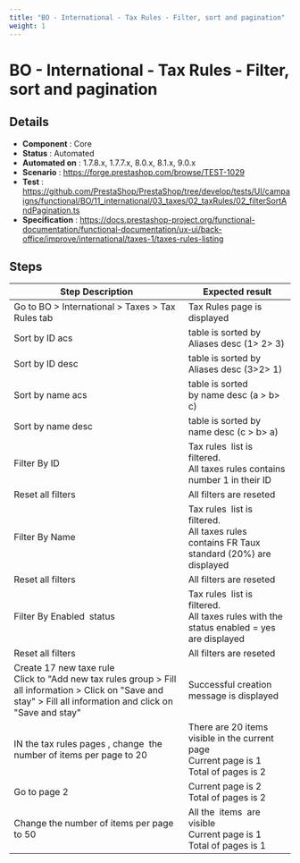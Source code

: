 ```yaml
---
title: "BO - International - Tax Rules - Filter, sort and pagination"
weight: 1
---
```


# BO - International - Tax Rules - Filter, sort and pagination
## Details
* **Component** : Core
* **Status** : Automated
* **Automated on** : 1.7.8.x, 1.7.7.x, 8.0.x, 8.1.x, 9.0.x
* **Scenario** : https://forge.prestashop.com/browse/TEST-1029
* **Test** : https://github.com/PrestaShop/PrestaShop/tree/develop/tests/UI/campaigns/functional/BO/11_international/03_taxes/02_taxRules/02_filterSortAndPagination.ts
* **Specification** : https://docs.prestashop-project.org/functional-documentation/functional-documentation/ux-ui/back-office/improve/international/taxes-1/taxes-rules-listing

## Steps
| Step Description | Expected result |
| ----- | ----- |
| Go to BO > International > Taxes > Tax Rules tab | Tax Rules page is displayed |
| Sort by ID acs | table is sorted by Aliases desc (1> 2> 3) |
| Sort by ID desc | table is sorted by Aliases desc (3>2> 1) |
| Sort by name acs | table is sorted by name desc (a > b> c) |
| Sort by name desc | table is sorted by name desc (c > b> a) |
| Filter By ID | Tax rules  list is filtered. <br>All taxes rules contains number 1 in their ID |
| Reset all filters | All filters are reseted |
| Filter By Name | Tax rules  list is filtered. <br>All taxes rules contains FR Taux standard (20%) are displayed |
| Reset all filters | All filters are reseted |
| Filter By Enabled  status | Tax rules  list is filtered. <br>All taxes rules with the status enabled = yes are displayed |
| Reset all filters | All filters are reseted |
| Create 17 new taxe rule <br>Click to "Add new tax rules group > Fill all information > Click on "Save and stay" > Fill all information and click on "Save and stay" | Successful creation message is displayed |
| IN the tax rules pages , change  the number of items per page to 20 | There are 20 items visible in the current page<br>Current page is 1<br>Total of pages is 2 |
| Go to page 2 | Current page is 2<br>Total of pages is 2 |
| Change the number of items per page to 50 | All the  items  are visible<br>Current page is 1<br>Total of pages is 1 |
